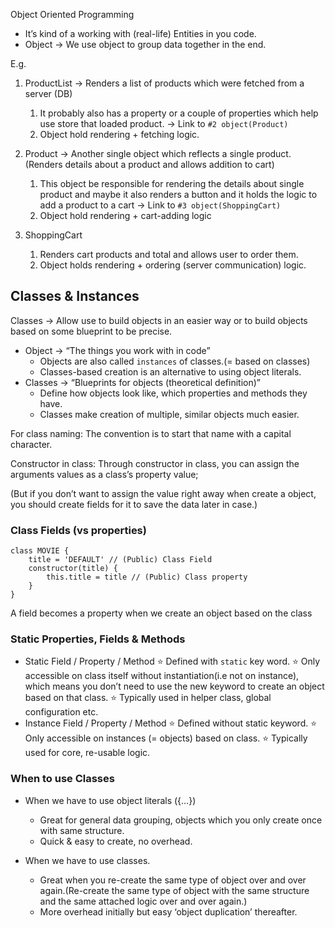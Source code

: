 Object Oriented Programming

- It’s kind of a working with (real-life) Entities in you code.
- Object → We use object to group data together in the end.

E.g.

1. ProductList → Renders a list of products which were fetched from a server (DB)
    1. It probably also has a property or a couple of properties which help use store that loaded product. → Link to `#2 object(Product)`
    2. Object hold rendering + fetching logic.
    
2. Product → Another single object which reflects a single product. (Renders details about a product and allows addition to cart)
    1. This object be responsible for rendering the details about single product and maybe it also renders a button and it holds the logic to add a product to a cart → Link to `#3 object(ShoppingCart)`
    2. Object hold rendering + cart-adding logic

1. ShoppingCart
    1. Renders cart products and total and allows user to order them.
    2. Object holds rendering + ordering (server communication) logic.


## Classes & Instances

Classes → Allow use to build objects in an easier way or to build objects based on some blueprint to be precise.

- Object → “The things you work with in code”
    - Objects are also called `instances` of classes.(= based on classes)
    - Classes-based creation is an alternative to using object literals.
- Classes → “Blueprints for objects (theoretical definition)”
    - Define how objects look like, which properties and methods they have.
    - Classes make creation of multiple, similar objects much easier.


For class naming: The convention is to start that name with a capital character.

Constructor in class: Through constructor in class, you can assign the arguments values as a class’s property value;

(But if you don’t want to assign the value right away when create a object, you should create fields for it to save the data later in case.)


### Class Fields (vs properties)
```
class MOVIE {
	title = 'DEFAULT' // (Public) Class Field
	constructor(title) {
		this.title = title // (Public) Class property
	}
}
```
A field becomes a property when we create an object based on the class

### Static Properties, Fields & Methods

- Static Field / Property / Method 
⭐️  Defined with `static` key word.
⭐️ Only accessible on class itself without instantiation(i.e not on instance), which means you don’t need to use the new keyword to create an object based on that class.
⭐️  Typically used in helper class, global configuration etc.
- Instance Field / Property / Method
⭐️  Defined without static keyword.
⭐️ Only accessible on instances (= objects) based on class.
⭐️ Typically used for core, re-usable logic.

### When to use Classes

- When we have to use object literals ({…})
    - Great for general data grouping, objects which you only create once with same structure.
    - Quick & easy to create, no overhead.
    
- When we have to use classes.
    - Great when you re-create the same type of object over and over again.(Re-create the same type of object with the same structure and the same attached logic over and over again.)
    - More overhead initially but easy ‘object duplication’ thereafter.